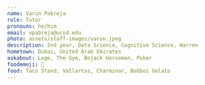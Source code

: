 ```yaml
---
name: Varun Pabreja
role: Tutor
pronouns: he/him
email: vpabreja@ucsd.edu
photo: assets/staff-images/varun.jpeg
description: 2nd year, Data Science, Cognitive Science, Warren
hometown: Dubai, United Arab Emirates
askabout: Lego, The Gym, Bojack Horseman, Poker
foodemoji: 🍳
food: Taco Stand, Vallartas, Charminar, Bobboi Gelato
---
```

